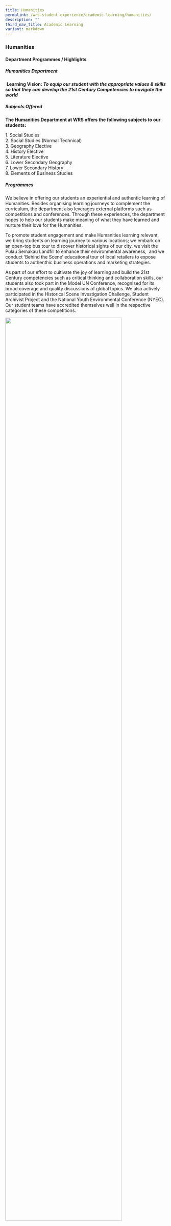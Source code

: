 ```yaml
---
title: Humanities
permalink: /wrs-student-experience/academic-learning/humanities/
description: ""
third_nav_title: Academic Learning
variant: markdown
---
```

### **Humanities**
#### **Department Programmes / Highlights**
##### **Humanities Department**
&nbsp;**Learning Vision:&nbsp;_To equip our student with the appropriate values &amp; skills so that they can develop the 21st Century Competencies to navigate the world_**
 
##### **Subjects Offered**
**The Humanities Department at WRS offers the following subjects to our students:**

1\. Social Studies<br>
2\. Social Studies (Normal Technical)<br>
3\. Geography Elective<br>
4\. History Elective<br>
5\. Literature Elective<br>
6\. Lower Secondary Geography<br>
7\. Lower Secondary History<br>
8\. Elements of Business Studies

##### **Programmes**
We believe in offering our students an experiential and authentic learning of Humanities. Besides organising learning journeys to complement the curriculum, the department also leverages external platforms such as competitions and conferences. Through these experiences, the department hopes to help our students make meaning of what they have learned and nurture their love for the Humanities.

To promote student engagement and make Humanities learning relevant, we bring students on learning journey to various locations; we embark on an open-top bus tour to discover historical sights of our city, we visit the Pulau Semakau Landfill to enhance their environmental awareness, &nbsp;and we conduct ‘Behind the Scene’ educational tour of local retailers to expose students to authenthic business operations and marketing strategies.

As part of our effort to cultivate the joy of learning and build the 21st Century competencies such as critical thinking and collaboration skills, our students also took part in&nbsp;the Model UN Conference, recognised for its broad coverage and quality discussions of&nbsp;global&nbsp;topics. We also actively participated in the Historical Scene Investigation Challenge, Student Archivist Project and the National Youth Environmental Conference (NYEC). Our student teams have accredited themselves well in the respective categories of these competitions.

<img src="/images/humanities.jpg" style="width:85%">
         

**Week X Secondary 1 History Learning Journey – Singapore River Heritage Trail**
![](/images/Week_X_pic_1.jpg)
During Week X, our Secondary One students explored the Civic District to learn more about our history. Starting with Raffles’ landing point at Empress Place, our young historians walked along the Singapore River bank to identify key buildings and structures that were integral to our development as a trading port. 
![](/images/Week_X_pic_2.jpg)
They then ended their walking trail with a cruise onboard the iconic bumboat. As the bumboat glided through the waters, the young historians admired the iconic landmarks, learning about the river's important role in the early days of Singapore. This learning journey experience has enabled our students to connect to our city’s past.

**Week X Secondary 2 History Learning Journey – National Museum of Singapore**
![](/images/Week_X_pic_3.jpg)
Our Secondary Two students headed to the National Museum of Singapore to take part in the ‘Artefactually Speaking’ programme. 

![](/images/Week_X_pic_4.jpg)
In this artefact-centric programme that was co-developed with the Ministry of Education, our students were given the autonomy to explore the galleries independently. Guided by a Passport activity booklet, students decided on the exhibits to visit based on their interests. They also discovered fascinating stories about specific artefacts from Singapore’s 700 years of history as they interacted with the Museum Educators.

**Elements of Business Skills (EBS) Out-of-Class Learning**

In the study of EBS, our students are taught the basic concepts of marketing and customer relations in the Travel and Tourism industry, Hospitality industry, and Retail industry.
The highlight for our Secondary Three EBS students is a one-day experiential learning where students can relate basic concepts learned in the classroom to authentic working environments. In addition, they also get to hear from service industry practitioners on career options, business trends and innovations to embrace the opportunities and challenges posed by changing customers’ expectations and technological advancement.
![](/images/EBS_pic_1.jpg)
![](/images/EBS_pic_2.jpg)
![](/images/EBS_pic_3.jpg)
![](/images/EBS_pic_4.jpg)
<iframe width="700" height="350" src="https://www.youtube.com/embed/1sUnelcziAA" title="Humanities" frameborder="0" allow="accelerometer; autoplay; clipboard-write; encrypted-media; gyroscope; picture-in-picture" allowfullscreen=""></iframe>
